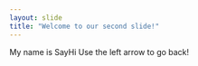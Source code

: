 ```yaml
---
layout: slide
title: "Welcome to our second slide!"
---
```

My name is SayHi
Use the left arrow to go back!
